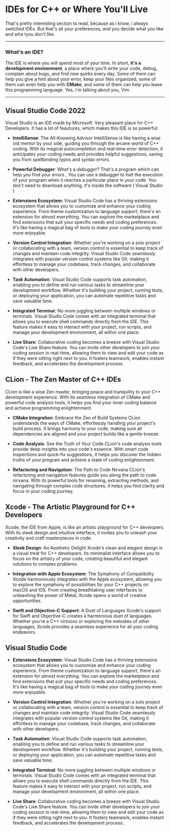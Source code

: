 # IDEs for C++ or Where You'll Live
That's pretty interesting section to read, because as i know, i always switched IDEs. But that's all your preferences, and you decide what you like and wha tyou don't like.
- - - - 
### What's an IDE?
The IDE is where you will spend most of your time. In short, **it's a development environment**, a place where you'll write your code, debug, complain about bugs, and find new quirks every day.
Some of them can help you give a hint about your error, keep your files organized, some of them can even help you with **CMake**, and some of them can help you leave this programming language. Yes, i'm talking about you, Vim.
- - - - 
## Visual Studio Code 2022
Visual Studio is an IDE made by Microsoft. Very pleasant place for C++ Developers. It has a lot of feautures, which makes this IDE is so powerful:
 - **IntelliSense**: The All-Knowing Advisor
   IntelliSense is like having a wise old mentor by your side, guiding you through the arcane world of C++ coding. With its magical autocompletion and real-time error detection, it anticipates your coding needs and provides helpful suggestions, saving you from spellbinding typos and syntax errors.
 - **Powerful Debugger**:
  What's a _debugger_? That's a program which can help you find your errors , You can use a debugger to halt the execution of your program when it reaches a particular place in your code.
You don't need to download anything, it's inside the software ( Visual Studio )
- **Extensions Ecosystem**:
Visual Studio Code has a thriving extensions ecosystem that allows you to customize and enhance your coding experience. From theme customization to language support, there's an extension for almost everything. You can explore the marketplace and find extensions that suit your specific needs and coding preferences. It's like having a magical bag of tools to make your coding journey even more enjoyable.

- **Version Control Integration**:
Whether you're working on a solo project or collaborating with a team, version control is essential to keep track of changes and maintain code integrity. Visual Studio Code seamlessly integrates with popular version control systems like Git, making it effortless to manage your codebase, track changes, and collaborate with other developers.

- **Task Automation**:
Visual Studio Code supports task automation, enabling you to define and run various tasks to streamline your development workflow. Whether it's building your project, running tests, or deploying your application, you can automate repetitive tasks and save valuable time.

- **Integrated Termina**l:
No more juggling between multiple windows or terminals. Visual Studio Code comes with an integrated terminal that allows you to execute shell commands directly from the IDE. This feature makes it easy to interact with your project, run scripts, and manage your development environment, all within one place.

- **Live Share**:
Collaborative coding becomes a breeze with Visual Studio Code's Live Share feature. You can invite other developers to join your coding session in real-time, allowing them to view and edit your code as if they were sitting right next to you. It fosters teamwork, enables instant feedback, and accelerates the development process.

## CLion - The Zen Master of C++ IDEs
CLion is like a wise Zen master, bringing peace and tranquility to your C++ development experience. With its seamless integration of CMake and powerful code analysis tools, it helps you find your inner coding balance and achieve programming enlightenment.

- **CMake Integration**: Embrace the Zen of Build Systems
CLion understands the ways of CMake, effortlessly handling your project's build process. It brings harmony to your code, making sure all dependencies are aligned and your project builds like a gentle breeze.

- **Code Analysis**: See the Truth of Your Code
CLion's code analysis tools provide deep insights into your code's essence. With smart code inspections and quick-fix suggestions, it helps you discover the hidden truths of your program and achieve a state of coding enlightenment.

- **Refactoring and Navigation**: The Path to Code Nirvana
CLion's refactoring and navigation features guide you along the path to code nirvana. With its powerful tools for renaming, extracting methods, and navigating through complex code structures, it helps you find clarity and focus in your coding journey.

## Xcode - The Artistic Playground for C++ Developers
Xcode, the IDE from Apple, is like an artistic playground for C++ developers. With its sleek design and intuitive interface, it invites you to unleash your creativity and craft masterpieces in code.

- **Sleek Design**: An Aesthetic Delight
Xcode's clean and elegant design is a visual treat for C++ developers. Its minimalist interface allows you to focus on the artistry of your code, creating beautiful and elegant solutions to complex problems.

- **Integration with Apple Ecosystem**: The Symphony of Compatibility
Xcode harmoniously integrates with the Apple ecosystem, allowing you to explore the symphony of possibilities for your C++ projects on macOS and iOS. From creating breathtaking user interfaces to unleashing the power of Metal, Xcode opens a world of creative opportunities.

- **Swift and Objective-C Support**: A Duet of Languages
Xcode's support for Swift and Objective-C creates a harmonious duet of languages. Whether you're a C++ virtuoso or exploring the melodies of other languages, Xcode provides a seamless experience for all your coding endeavors.


## Visual Studio Code
- **Extensions Ecosystem**:
Visual Studio Code has a thriving extensions ecosystem that allows you to customize and enhance your coding experience. From theme customization to language support, there's an extension for almost everything. You can explore the marketplace and find extensions that suit your specific needs and coding preferences. It's like having a magical bag of tools to make your coding journey even more enjoyable.

- **Version Control Integration**:
Whether you're working on a solo project or collaborating with a team, version control is essential to keep track of changes and maintain code integrity. Visual Studio Code seamlessly integrates with popular version control systems like Git, making it effortless to manage your codebase, track changes, and collaborate with other developers.

- **Task Automation**:
Visual Studio Code supports task automation, enabling you to define and run various tasks to streamline your development workflow. Whether it's building your project, running tests, or deploying your application, you can automate repetitive tasks and save valuable time.

- **Integrated Terminal**:
No more juggling between multiple windows or terminals. Visual Studio Code comes with an integrated terminal that allows you to execute shell commands directly from the IDE. This feature makes it easy to interact with your project, run scripts, and manage your development environment, all within one place.

- **Live Share**:
Collaborative coding becomes a breeze with Visual Studio Code's Live Share feature. You can invite other developers to join your coding session in real-time, allowing them to view and edit your code as if they were sitting right next to you. It fosters teamwork, enables instant feedback, and accelerates the development process.

